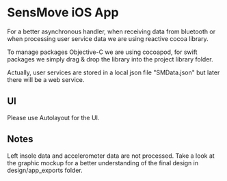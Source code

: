 # SensMove iOS App

For a better asynchronous handler, when receiving data from bluetooth or when processing user service data we are using reactive cocoa library.

To manage packages Objective-C we are using cocoapod, for swift packages we simply drag & drop the library into the project library folder.

Actually, user services are stored in a local json file "SMData.json" but later there will be a web service.

## UI

Please use Autolayout for the UI.

## Notes

Left insole data and accelerometer data are not processed. Take a look at the graphic mockup for a better understanding of the final design in design/app_exports folder.
